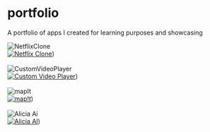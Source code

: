 # portfolio
A portfolio of apps I created for learning purposes and showcasing


![NetflixClone](https://github.com/malach1/portfolio/assets/5972850/f299cc56-ea9e-40e7-952d-9fa27251d480)<br>
[![Netflix Clone](https://github.com/malach1/portfolio/assets/5972850/fdd97207-ddd1-4ff9-9432-09e8c4a3f329)]([https://github.com/malach1/portfolio/assets/5972850/fdd97207-ddd1-4ff9-9432-09e8c4a3f329))
<br><br>
![CustomVideoPlayer](https://github.com/malach1/portfolio/assets/5972850/e8b89cfb-f5ff-4974-bb2a-cecc5feddaf8)<br>
[![Custom Video Player](https://github.com/malach1/portfolio/assets/5972850/2c5d8c35-1934-4b0d-ae4a-50bbbd769835)]([https://github.com/malach1/portfolio/assets/5972850/2c5d8c35-1934-4b0d-ae4a-50bbbd769835))
<br><br>
![mapIt](https://github.com/malach1/portfolio/assets/5972850/f5f7d4bc-132a-4a7b-bd96-41643a2d9e23)<br>
[![map!t](https://github.com/malach1/portfolio/assets/5972850/dd7b4aa5-7515-4b36-b29c-bdf44f8459c9)]([https://github.com/malach1/portfolio/assets/5972850/dd7b4aa5-7515-4b36-b29c-bdf44f8459c9))
<br><br>
![Alicia Ai](https://github.com/malach1/portfolio/assets/5972850/a05728c2-0c24-4a3e-a0b9-aa1110b10b31)<br>
[![Alicia AI](https://github.com/malach1/portfolio/assets/5972850/f9b00883-7130-46d5-9792-d3885935132a)]([https://github.com/malach1/portfolio/assets/5972850/f9b00883-7130-46d5-9792-d3885935132a))
